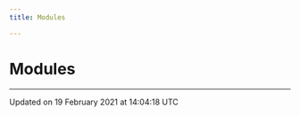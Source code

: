 ```yaml
---
title: Modules

---
```


# Modules







-------------------------------

Updated on 19 February 2021 at 14:04:18 UTC
